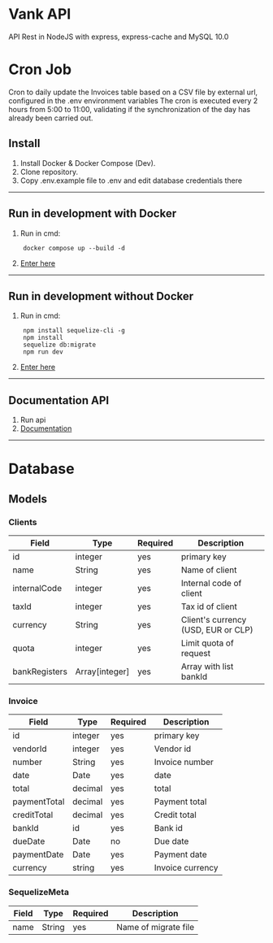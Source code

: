 # Vank API

API Rest in NodeJS with express, express-cache and MySQL 10.0

# Cron Job
Cron to daily update the Invoices table based on a CSV file by external url, configured in the .env environment variables
The cron is executed every 2 hours from 5:00 to 11:00, validating if the synchronization of the day has already been carried out.

## Install
1. Install Docker & Docker Compose (Dev).
2. Clone repository.
3. Copy .env.example file to .env and edit database credentials there

---

## Run in development with Docker
1. Run in cmd:
```x-sh
    docker compose up --build -d
```
2.  [Enter here](http://localhost:3000/)

---

## Run in development without Docker
1. Run in cmd:
```x-sh
    npm install sequelize-cli -g
    npm install
    sequelize db:migrate
    npm run dev
```
2.  [Enter here](http://localhost:3000/)

---

## Documentation API
1. Run api
2. [Documentation](http://localhost:3000/documentation)

---

# Database

## Models

### Clients

| Field | Type | Required | Description |
| ----- | ---- | -------- | ----------- |
| id | integer | yes | primary key |
| name | String | yes | Name of client |
| internalCode | integer | yes | Internal code of client |
| taxId | integer | yes | Tax id of client |
| currency  | String | yes | Client's currency (USD, EUR or CLP) |
| quota | integer | yes | Limit quota of request |
| bankRegisters | Array[integer] | yes | Array with list bankId |

### Invoice

| Field | Type | Required | Description |
| ----- | ---- | -------- | ----------- |
| id | integer | yes | primary key |
| vendorId | integer | yes | Vendor id |
| number | String | yes | Invoice number |
| date | Date | yes | date |
| total | decimal | yes | total |
| paymentTotal | decimal | yes | Payment total |
| creditTotal | decimal | yes | Credit total |
| bankId | id | yes | Bank id |
| dueDate | Date | no | Due date |
| paymentDate | Date | yes | Payment date |
| currency | string | yes | Invoice currency |

### SequelizeMeta

| Field | Type | Required | Description |
| ----- | ---- | -------- | ----------- |
| name | String | yes | Name of migrate file |